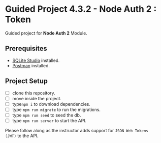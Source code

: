 # Guided Project 4.3.2 - Node Auth 2 : Token

Guided project for **Node Auth 2** Module.

## Prerequisites

- [SQLite Studio](https://sqlitestudio.pl/index.rvt?act=download) installed.
- [Postman](https://www.postman.com/) installed.

## Project Setup

- [ ] clone this repository.
- [ ] move inside the project.
- [ ] type`npm i` to download dependencies.
- [ ] type `npm run migrate` to run the migrations.
- [ ] type `npm run seed` to seed the db.
- [ ] type `npm run server` to start the API.

Please follow along as the instructor adds support for `JSON Web Tokens (JWT)` to the API.